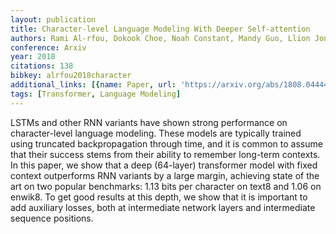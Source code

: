 ```yaml
---
layout: publication
title: Character-level Language Modeling With Deeper Self-attention
authors: Rami Al-rfou, Dokook Choe, Noah Constant, Mandy Guo, Llion Jones
conference: Arxiv
year: 2018
citations: 138
bibkey: alrfou2018character
additional_links: [{name: Paper, url: 'https://arxiv.org/abs/1808.04444'}]
tags: [Transformer, Language Modeling]
---
```

LSTMs and other RNN variants have shown strong performance on character-level
language modeling. These models are typically trained using truncated
backpropagation through time, and it is common to assume that their success
stems from their ability to remember long-term contexts. In this paper, we show
that a deep (64-layer) transformer model with fixed context outperforms RNN
variants by a large margin, achieving state of the art on two popular
benchmarks: 1.13 bits per character on text8 and 1.06 on enwik8. To get good
results at this depth, we show that it is important to add auxiliary losses,
both at intermediate network layers and intermediate sequence positions.